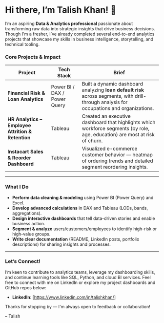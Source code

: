 # Hi there, I’m Talish Khan! 👋

I’m an aspiring **Data & Analytics professional** passionate about transforming raw data into strategic insights that drive business decisions. Though I'm a fresher, I’ve already completed several end-to-end analytics projects that showcase my skills in business intelligence, storytelling, and technical tooling.

###  Core Projects & Impact
| Project | Tech Stack | Brief |
|--------|-------------|-------|
| **Financial Risk & Loan Analytics** | Power BI / DAX / Power Query | Built a dynamic dashboard analyzing **loan default risk** across segments, with drill-through analysis for occupations and organizations. |
| **HR Analytics – Employee Attrition & Retention** | Tableau | Created an executive dashboard that highlights which workforce segments (by role, age, education) are most at risk of churn. |
| **Instacart Sales & Reorder Dashboard** | Tableau | Visualized e-commerce customer behavior — heatmap of ordering trends and detailed segment reordering insights. |

---

###  What I Do
- **Perform data cleaning & modeling** using Power BI (Power Query) and Excel.
- **Develop advanced calculations** in DAX and Tableau (LODs, bands, aggregations).
- **Design interactive dashboards** that tell data-driven stories and enable business action.
- **Segment & analyze** users/customers/employees to identify high-risk or high-value groups.
- **Write clear documentation** (README, LinkedIn posts, portfolio descriptions) for sharing insights and processes.

---

###  Let’s Connect!
I’m keen to contribute to analytics teams, leverage my dashboarding skills, and continue learning tools like SQL, Python, and cloud BI services. Feel free to connect with me on LinkedIn or explore my project dashboards and GitHub repos below:

- **LinkedIn**: [https://www.linkedin.com/in/talishkhan/]

Thanks for stopping by — I'm always open to feedback or collaboration!

– Talish
